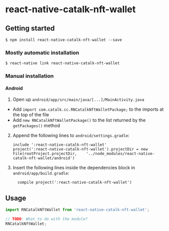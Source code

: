 
# react-native-catalk-nft-wallet

## Getting started

`$ npm install react-native-catalk-nft-wallet --save`

### Mostly automatic installation

`$ react-native link react-native-catalk-nft-wallet`

### Manual installation


#### Android

1. Open up `android/app/src/main/java/[...]/MainActivity.java`
  - Add `import com.catalk.cc.RNCatalkNftWalletPackage;` to the imports at the top of the file
  - Add `new RNCatalkNftWalletPackage()` to the list returned by the `getPackages()` method
2. Append the following lines to `android/settings.gradle`:
  	```
  	include ':react-native-catalk-nft-wallet'
  	project(':react-native-catalk-nft-wallet').projectDir = new File(rootProject.projectDir, 	'../node_modules/react-native-catalk-nft-wallet/android')
  	```
3. Insert the following lines inside the dependencies block in `android/app/build.gradle`:
  	```
      compile project(':react-native-catalk-nft-wallet')
  	```


## Usage
```javascript
import RNCatalkNftWallet from 'react-native-catalk-nft-wallet';

// TODO: What to do with the module?
RNCatalkNftWallet;
```
  